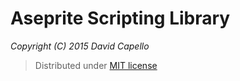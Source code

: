 # Aseprite Scripting Library
*Copyright (C) 2015 David Capello*

> Distributed under [MIT license](LICENSE.txt)
